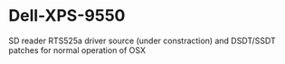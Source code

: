 # Dell-XPS-9550
SD reader RTS525a driver source (under constraction) and DSDT/SSDT patches for normal operation of OSX 
